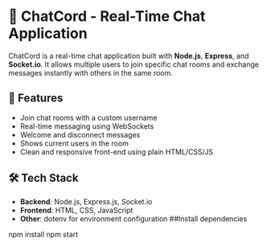 # 💬 ChatCord - Real-Time Chat Application

ChatCord is a real-time chat application built with **Node.js**, **Express**, and **Socket.io**. It allows multiple users to join specific chat rooms and exchange messages instantly with others in the same room.

## 🚀 Features

- Join chat rooms with a custom username
- Real-time messaging using WebSockets
- Welcome and disconnect messages
- Shows current users in the room
- Clean and responsive front-end using plain HTML/CSS/JS

## 🛠️ Tech Stack

- **Backend**: Node.js, Express.js, Socket.io
- **Frontend**: HTML, CSS, JavaScript
- **Other**: dotenv for environment configuration
##Install dependencies

npm install
npm start




